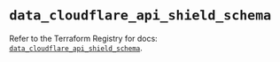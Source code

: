 # `data_cloudflare_api_shield_schema`

Refer to the Terraform Registry for docs: [`data_cloudflare_api_shield_schema`](https://registry.terraform.io/providers/cloudflare/cloudflare/5.0.0/docs/data-sources/api_shield_schema).
